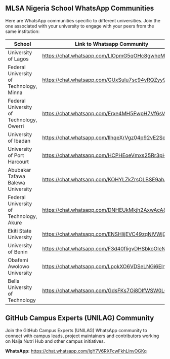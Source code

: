## MLSA Nigeria School WhatsApp Communities

Here are WhatsApp communities specific to different universities. Join the one associated with your university to engage with your peers from the same institution:

| School                                   | Link to Whatsapp Community                       |
| ---------------------------------------- | ------------------------------------------------ |
| University of Lagos                      | https://chat.whatsapp.com/LlOpmG5qOHc8gwheM2pVzc |
| Federal University of Technology, Minna  | https://chat.whatsapp.com/GUxSulu7sc94vRQZyy9nK6 |
| Federal University of Technology, Owerri | https://chat.whatsapp.com/Erxe4MH5FwpH7Vf6sVbK4C |
| University of Ibadan                     | https://chat.whatsapp.com/IlhqeXrVgz04p92vE2SeUF |
| University of Port Harcourt              | https://chat.whatsapp.com/HCPHEoeVmxs25Rr3pH2Mwy |
| Abubakar Tafawa Balewa University        | https://chat.whatsapp.com/KOHYLZkZrsOLBSE9ahAlBX |
| Federal University of Technology, Akure  | https://chat.whatsapp.com/DNHEUkMkjh2AxwAcA8532V |
| Ekiti State University                   | https://chat.whatsapp.com/ENSHlijEVC49zqNlVWjQuc |
| University of Benin                      | https://chat.whatsapp.com/F3d40fIigvDHSbkoOleN1q |
| Obafemi Awolowo University               | https://chat.whatsapp.com/LpokXO6VDSeLNGi6Eln1c2 |
| Bells University of Technology           | https://chat.whatsapp.com/GdsFKs7Oi8DIfWSW0LOVrR |

## GitHub Campus Experts (UNILAG) Community

Join the GitHub Campus Experts (UNILAG) WhatsApp community to connect with campus leads, project maintainers and contributors working on Naija Nutri Hub and other campus initiatives.

**WhatsApp:** https://chat.whatsapp.com/IgY7V6RXFcwFkhLlnvOGKq
